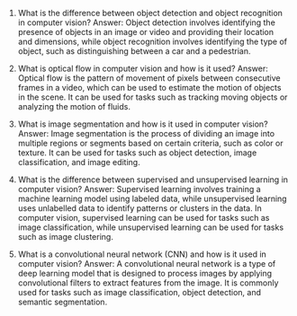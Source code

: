 1. What is the difference between object detection and object recognition in computer vision? 
Answer: Object detection involves identifying the presence of objects in an image or video and providing their location and dimensions, while object recognition involves identifying the type of object, such as distinguishing between a car and a pedestrian.

2. What is optical flow in computer vision and how is it used? 
Answer: Optical flow is the pattern of movement of pixels between consecutive frames in a video, which can be used to estimate the motion of objects in the scene. It can be used for tasks such as tracking moving objects or analyzing the motion of fluids.

3. What is image segmentation and how is it used in computer vision? 
Answer: Image segmentation is the process of dividing an image into multiple regions or segments based on certain criteria, such as color or texture. It can be used for tasks such as object detection, image classification, and image editing.

4. What is the difference between supervised and unsupervised learning in computer vision? 
Answer: Supervised learning involves training a machine learning model using labeled data, while unsupervised learning uses unlabelled data to identify patterns or clusters in the data. In computer vision, supervised learning can be used for tasks such as image classification, while unsupervised learning can be used for tasks such as image clustering.

5. What is a convolutional neural network (CNN) and how is it used in computer vision? 
Answer: A convolutional neural network is a type of deep learning model that is designed to process images by applying convolutional filters to extract features from the image. It is commonly used for tasks such as image classification, object detection, and semantic segmentation.